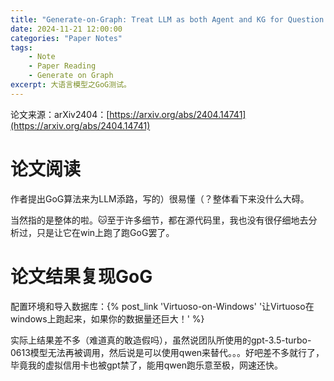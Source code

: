 ```yaml
---
title: "Generate-on-Graph: Treat LLM as both Agent and KG for Question Answering"
date: 2024-11-21 12:00:00
categories: "Paper Notes"
tags:
    - Note
    - Paper Reading
    - Generate on Graph
excerpt: 大语言模型之GoG测试。
---
```


论文来源：arXiv2404：[https://arxiv.org/abs/2404.14741](https://arxiv.org/abs/2404.14741)

# 论文阅读

作者提出GoG算法来为LLM添路，写的）很易懂（？整体看下来没什么大碍。

当然指的是整体的啦。🐱至于许多细节，都在源代码里，我也没有很仔细地去分析过，只是让它在win上跑了跑GoG罢了。

# 论文结果复现GoG

配置环境和导入数据库：{% post_link 'Virtuoso-on-Windows' '让Virtuoso在windows上跑起来，如果你的数据量还巨大！' %}

实际上结果差不多（难道真的敢造假吗），虽然说团队所使用的gpt-3.5-turbo-0613模型无法再被调用，然后说是可以使用qwen来替代。。。好吧差不多就行了，毕竟我的虚拟信用卡也被gpt禁了，能用qwen跑乐意至极，网速还快。